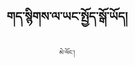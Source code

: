---
layout: post
title: གད་སྙིགས་ལ་ཡང་སྤྱོད་སྒོ་ཡོད།
permalink: /:year/:month/:day/:title
author: མེ་ལོང་།
category: ཁོར་ཡུག
thumbnail: assets/img/recyclingtype.png
featuredvideo: http://s3.amazonaws.com/melhong/wp-content/uploads/2018/07/25120126/RecycleNew.mp4
---